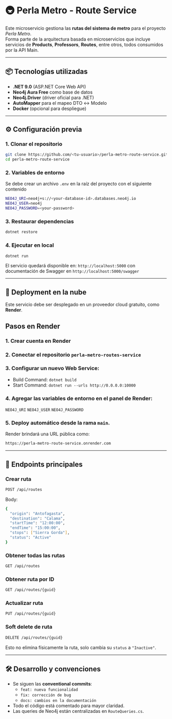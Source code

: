 # 🚇 Perla Metro - Route Service

Este microservicio gestiona las **rutas del sistema de metro** para el proyecto *Perla Metro*.  
Forma parte de la arquitectura basada en microservicios que incluye servicios de **Products**, **Professors**, **Routes**, entre otros, todos consumidos por la API Main.

---

## 📦 Tecnologías utilizadas
- **.NET 9.0** (ASP.NET Core Web API)
- **Neo4j Aura Free** como base de datos
- **Neo4j.Driver** (driver oficial para .NET)
- **AutoMapper** para el mapeo DTO ↔ Modelo
- **Docker** (opcional para despliegue)

---

## ⚙️ Configuración previa

### 1. Clonar el repositorio
```bash
git clone https://github.com/<tu-usuario>/perla-metro-route-service.git
cd perla-metro-route-service
```
### 2. Variables de entorno
Se debe crear un archivo `.env` en la raíz del proyecto con el siguiente contenido
```bash
NEO4J_URI=neo4j+s://<your-database-id>.databases.neo4j.io
NEO4J_USER=neo4j
NEO4J_PASSWORD=<your-password>
```
### 3. Restaurar dependencias
```bash
dotnet restore
```
### 4. Ejecutar en local
```bash
dotnet run
```
El servicio quedará disponible en: `http://localhost:5000` con documentación de Swagger en `http://localhost:5000/swagger`

---

## 🚀 Deployment en la nube
Este servicio debe ser desplegado en un proveedor cloud gratuito, como **Render**.

## Pasos en Render
### 1. Crear cuenta en Render
### 2. Conectar el repositorio `perla-metro-routes-service`
### 3. Configurar un nuevo **Web Service**:
  - Build Command: `dotnet build`
  - Start Command: `dotnet run --urls http://0.0.0.0:10000`
### 4. Agregar las variables de entorno en el panel de Render:
  `NEO4J_URI`
  `NEO4J_USER`
  `NEO4J_PASSWORD`
### 5. Deploy automático desde la rama `main`.
Render brindará una URL pública como:
```bash
https://perla-metro-route-service.onrender.com
```

---

## 📑 Endpoints principales
### Crear ruta
```bash
POST /api/routes
```
Body:
```bash
{
  "origin": "Antofagasta",
  "destination": "Calama",
  "startTime": "12:00:00",
  "endTime": "15:00:00",
  "stops": ["Sierra Gorda"],
  "status": "Active"
}
```
### Obtener todas las rutas
```bash
GET /api/routes
```
### Obtener ruta por ID
```bash
GET /api/routes/{guid}
```
### Actualizar ruta
```bash
PUT /api/routes/{guid}
```
### Soft delete de ruta
```bash
DELETE /api/routes/{guid}
```
Esto no elimina físicamente la ruta, solo cambia su `status` a `"Inactive"`.

---

## 🛠️ Desarrollo y convenciones
- Se siguen las **conventional commits**:
  - `feat: nueva funcionalidad`
  - `fix: corrección de bug`
  - `docs: cambios en la documentación`
- Todo el código está comentado para mayor claridad.
- Las queries de Neo4j están centralizadas en `RouteQueries.cs`.
